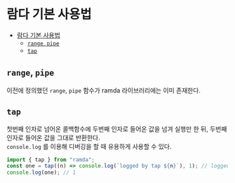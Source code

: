 # 람다 기본 사용법

- [람다 기본 사용법](#람다-기본-사용법)
  - [`range`, `pipe`](#range-pipe)
  - [`tap`](#tap)

## `range`, `pipe`

이전에 정의했던 `range`, `pipe` 함수가 ramda 라이브러리에는 이미 존재한다.

## `tap`

첫번째 인자로 넘어온 콜백함수에 두번째 인자로 들어온 값을 넘겨 실행만 한 뒤, 두번째 인자로 들어온 값을 그대로 반환한다.  
`console.log` 를 이용해 디버깅을 할 때 유용하게 사용할 수 있다.

```ts
import { tap } from "ramda";
const one = tap((n) => console.log(`logged by tap ${n}`), 1); // logged by tap 1
console.log(one); // 1
```
